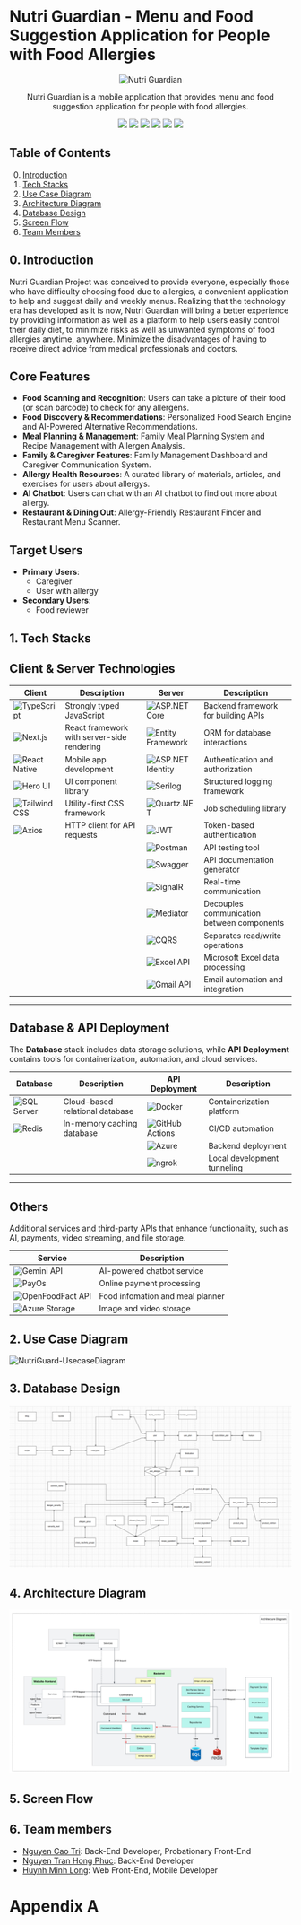 # Nutri Guardian -  Menu and Food Suggestion Application for People with Food Allergies
<div align="center">
    <img src="./profile/readme/images/logo.jpg" alt="Nutri Guardian" height='80px'/>
    <p>Nutri Guardian is a mobile application that provides menu and food suggestion application for people with food allergies.</p>
</div>
<div align='center'>
<img src="https://img.shields.io/badge/.NET-512BD4?logo=dotnet&logoColor=fff"> 
<img src="https://custom-icon-badges.demolab.com/badge/Microsoft%20SQL%20Server-CC2927?logo=mssqlserver-white&logoColor=white"> 
<img src="https://img.shields.io/badge/Redis-%23DD0031.svg?logo=redis&logoColor=white"> 
<img src="https://img.shields.io/badge/Docker-Yes-green"> 
<img src="https://img.shields.io/badge/Server-Yes-green"> 
<img src="https://img.shields.io/badge/API-Yes-green">
<br>
</div>

## Table of Contents
<ol start="0"> 
    <li><a href="#intro">Introduction</a></li>
    <li><a href="#tech">Tech Stacks</a></li>
    <li><a href="#uc-diagram">Use Case Diagram</a></li>
    <li><a href="#uc-diagram">Architecture Diagram</a></li>
    <li><a href="#db-design">Database Design</a></li>
    <li><a href="#screen-flow"> Screen Flow</a></li>
    <li><a href="#team-members">Team Members</a></li>
</ol>


<a id="intro"></a>
## 0. Introduction
Nutri Guardian Project was conceived to provide everyone, especially those who have difficulty choosing food due to allergies, a convenient application to help and suggest daily and weekly menus. Realizing that the technology era has developed as it is now, Nutri Guardian will bring a better experience by providing information as well as a platform to help users easily control their daily diet, to minimize risks as well as unwanted symptoms of food allergies anytime, anywhere. Minimize the disadvantages of having to receive direct advice from medical professionals and doctors.


## Core Features

- **Food Scanning and Recognition**: Users can take a picture of their food (or scan barcode) to check for any allergens.
- **Food Discovery & Recommendations**: Personalized Food Search Engine and AI-Powered Alternative Recommendations.
- **Meal Planning & Management**: Family Meal Planning System and Recipe Management with Allergen Analysis.
- **Family & Caregiver Features**: Family Management Dashboard and Caregiver Communication System.
- **Allergy Health Resources**: A curated library of materials, articles, and exercises for users about allergys.
- **AI Chatbot**: Users can chat with an AI chatbot to find out more about allergy.
- **Restaurant & Dining Out**: Allergy-Friendly Restaurant Finder and Restaurant Menu Scanner.

## Target Users

- **Primary Users**:
  - Caregiver
  - User with allergy
- **Secondary Users**:
  - Food reviewer
    
<a id="tech"></a>
## 1. Tech Stacks

## Client & Server Technologies  

| Client | Description | Server | Description |
|--------|------------|--------|------------|
| ![TypeScript](https://img.shields.io/badge/TypeScript-3178C6?logo=typescript&logoColor=white) | Strongly typed JavaScript | ![ASP.NET Core](https://img.shields.io/badge/ASP.NET%20Core-512BD4?logo=dotnet&logoColor=white) | Backend framework for building APIs |
| ![Next.js](https://img.shields.io/badge/Next.js-000000?logo=nextdotjs&logoColor=white) | React framework with server-side rendering | ![Entity Framework](https://img.shields.io/badge/Entity%20Framework-512BD4?logo=dotnet&logoColor=white) | ORM for database interactions |
| ![React Native](https://img.shields.io/badge/React%20Native-61DAFB?logo=react&logoColor=white) | Mobile app development | ![ASP.NET Identity](https://img.shields.io/badge/ASP.NET%20Identity-512BD4?logo=dotnet&logoColor=white) | Authentication and authorization |
| ![Hero UI](https://img.shields.io/badge/Hero%20UI-38B2AC?logo=heroicons&logoColor=white) | UI component library | ![Serilog](https://img.shields.io/badge/Serilog-4B8BBE?logo=serilog&logoColor=white) | Structured logging framework |
| ![Tailwind CSS](https://img.shields.io/badge/Tailwind%20CSS-06B6D4?logo=tailwindcss&logoColor=white) | Utility-first CSS framework | ![Quartz.NET](https://img.shields.io/badge/Quartz.NET-004080?logo=clockify&logoColor=white) | Job scheduling library |
| ![Axios](https://img.shields.io/badge/Axios-5A29E4?logo=axios&logoColor=white) | HTTP client for API requests | ![JWT](https://img.shields.io/badge/JWT%20Auth-000000?logo=jsonwebtokens&logoColor=white) | Token-based authentication |
| | | ![Postman](https://img.shields.io/badge/Postman-FF6C37?logo=postman&logoColor=white) | API testing tool |
| | | ![Swagger](https://img.shields.io/badge/Swagger-85EA2D?logo=swagger&logoColor=white) | API documentation generator |
| | | ![SignalR](https://img.shields.io/badge/SignalR-0088CC?logo=microsoft&logoColor=white) | Real-time communication |
| | | ![Mediator](https://img.shields.io/badge/Mediator-0078D4?logo=microsoft&logoColor=white) | Decouples communication between components |
| | | ![CQRS](https://img.shields.io/badge/CQRS-0078D4?logo=microsoft&logoColor=white) | Separates read/write operations |
| | | ![Excel API](https://img.shields.io/badge/Excel%20API-217346?logo=microsoft-excel&logoColor=white) | Microsoft Excel data processing |
| | | ![Gmail API](https://img.shields.io/badge/Gmail%20API-D14836?logo=gmail&logoColor=white) | Email automation and integration |

---

## Database & API Deployment  

The **Database** stack includes data storage solutions, while **API Deployment** contains tools for containerization, automation, and cloud services.  

| Database | Description | API Deployment | Description |
|----------|------------|---------------|------------|
| ![SQL Server](https://img.shields.io/badge/Microsoft%20SQL%20Server-CC2927?logo=microsoftsqlserver&logoColor=white) | Cloud-based relational database | ![Docker](https://img.shields.io/badge/Docker-2496ED?logo=docker&logoColor=white) | Containerization platform |
| ![Redis](https://img.shields.io/badge/Redis-DD0031?logo=redis&logoColor=white) | In-memory caching database | ![GitHub Actions](https://img.shields.io/badge/GitHub%20Actions-2088FF?logo=githubactions&logoColor=white) | CI/CD automation |
| | | ![Azure](https://img.shields.io/badge/Azure%20Cloud-0078D4?logo=microsoftazure&logoColor=white) | Backend deployment |
| | | ![ngrok](https://img.shields.io/badge/ngrok-1F1F1F?logo=ngrok&logoColor=white) | Local development tunneling |

---

## Others  

Additional services and third-party APIs that enhance functionality, such as AI, payments, video streaming, and file storage.  

| Service | Description |
|---------|------------|
| ![Gemini API](https://img.shields.io/badge/Gemini%20API-4285F4?logo=google&logoColor=white) | AI-powered chatbot service |
| ![PayOs](https://img.shields.io/badge/Stripe-008CDD?logo=stripe&logoColor=white) | Online payment processing |
| ![OpenFoodFact API](https://img.shields.io/badge/WebRTC-333333?logo=webrtc&logoColor=white) | Food infomation and meal planner |
| ![Azure Storage](https://img.shields.io/badge/Cloudinary-3448C5?logo=cloudinary&logoColor=white) | Image and video storage |


<a id="uc-diagram"></a>
## 2. Use Case Diagram
<img src="./profile/readme/images/NutriGuard-UsecaseDiagram.png" alt="NutriGuard-UsecaseDiagram" />

<a id="db-design"></a>
## 3. Database Design
<img src="./profile/readme/images/NutriGuard-ERD.png" alt="NutriGuard-ERD" />

<a id="architecture"></a>
## 4. Architecture Diagram
<img src="./profile/readme/images/NutriGuard-ArchitectureDiagram.png" alt="NutriGuard-ArchitectureDiagram" />

<a id="screen-flow"></a>
## 5. Screen Flow

<a id="team-members"></a>
## 6. Team members
- [Nguyen Cao Tri](https://github.com/canxi4589): Back-End Developer, Probationary Front-End
- [Nguyen Tran Hong Phuc](https://github.com/PhucHong-6113): Back-End Developer
- [Huynh Minh Long](https://github.com/Dematto04): Web Front-End, Mobile Developer

<a id="app-a"></a>

# Appendix A
